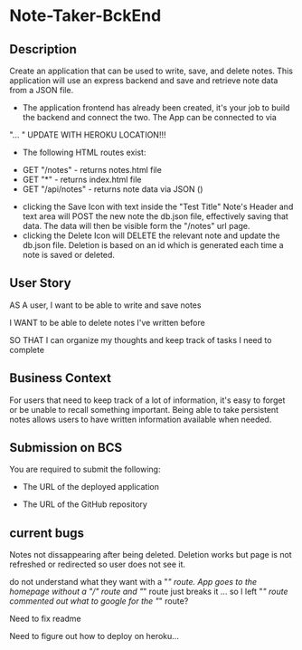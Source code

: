 # Note-Taker-BckEnd


## Description

Create an application that can be used to write, save, and delete notes. This application will use an express backend and save and retrieve note data from a JSON file.

* The application frontend has already been created, it's your job to build the backend and connect the two.
The App can be connected to via 

"... " UPDATE WITH HEROKU LOCATION!!!

* The following HTML routes exist:
- GET "/notes" - returns notes.html file
- GET "*" - returns index.html file
- GET "/api/notes" - returns note data via JSON ()
+ clicking the Save Icon with text inside the "Test Title" Note's Header and text area will POST the new note the db.json file, effectively saving that data. The data will then be visible form the "/notes" url page.
+ clicking the Delete Icon will DELETE the relevant note and update the db.json file. Deletion is based on an id which is generated each time a note is saved or deleted.




## User Story

AS A user, I want to be able to write and save notes

I WANT to be able to delete notes I've written before

SO THAT I can organize my thoughts and keep track of tasks I need to complete

## Business Context

For users that need to keep track of a lot of information, it's easy to forget or be unable to recall something important. Being able to take persistent notes allows users to have written information available when needed.





## Submission on BCS

You are required to submit the following:

* The URL of the deployed application

* The URL of the GitHub repository

## current bugs

Notes not dissappearing after being deleted. Deletion works but page is not refreshed or redirected so user does not see it.

do not understand what they want with a "*" route. App goes to the homepage without a "/" route and "*" route just breaks it
... so I left "*" route commented out
what to google for the "*" route?

Need to fix readme

Need to figure out how to deploy on heroku...
